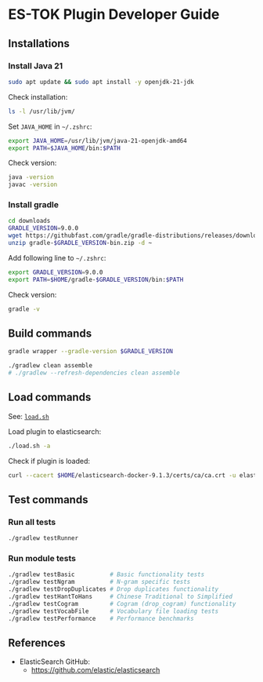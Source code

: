 # ES-TOK Plugin Developer Guide

## Installations

### Install Java 21

```sh
sudo apt update && sudo apt install -y openjdk-21-jdk
```

Check installation:

```sh
ls -l /usr/lib/jvm/
```

Set `JAVA_HOME` in `~/.zshrc`:

```sh
export JAVA_HOME=/usr/lib/jvm/java-21-openjdk-amd64
export PATH=$JAVA_HOME/bin:$PATH
```

Check version:

```sh
java -version
javac -version
```

### Install gradle

```sh
cd downloads
GRADLE_VERSION=9.0.0
wget https://githubfast.com/gradle/gradle-distributions/releases/download/v$GRADLE_VERSION/gradle-$GRADLE_VERSION-bin.zip
unzip gradle-$GRADLE_VERSION-bin.zip -d ~
```

Add following line to `~/.zshrc`:

```sh
export GRADLE_VERSION=9.0.0
export PATH=$HOME/gradle-$GRADLE_VERSION/bin:$PATH
```

Check version:

```sh
gradle -v
```

## Build commands

```sh
gradle wrapper --gradle-version $GRADLE_VERSION
```

```sh
./gradlew clean assemble
# ./gradlew --refresh-dependencies clean assemble
```

## Load commands

See: [`load.sh`](./load.sh)

Load plugin to elasticsearch:

```sh
./load.sh -a
```

Check if plugin is loaded:

```sh
curl --cacert $HOME/elasticsearch-docker-9.1.3/certs/ca/ca.crt -u elastic:$ELASTIC_PASSWORD -X GET "https://localhost:19200/_cat/plugins?v"
```

## Test commands

### Run all tests
```sh
./gradlew testRunner
```

### Run module tests
```sh
./gradlew testBasic          # Basic functionality tests
./gradlew testNgram          # N-gram specific tests  
./gradlew testDropDuplicates # Drop duplicates functionality
./gradlew testHantToHans     # Chinese Traditional to Simplified
./gradlew testCogram         # Cogram (drop_cogram) functionality
./gradlew testVocabFile      # Vocabulary file loading tests
./gradlew testPerformance    # Performance benchmarks
```

## References

* ElasticSearch GitHub:
  * https://github.com/elastic/elasticsearch